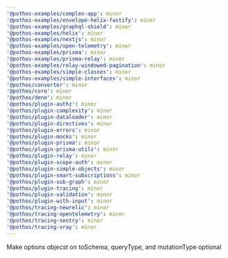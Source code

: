 ```yaml
---
'@pothos-examples/complex-app': minor
'@pothos-examples/envelope-helix-fastify': minor
'@pothos-examples/graphql-shield': minor
'@pothos-examples/helix': minor
'@pothos-examples/nextjs': minor
'@pothos-examples/open-telemetry': minor
'@pothos-examples/prisma': minor
'@pothos-examples/prisma-relay': minor
'@pothos-examples/relay-windowed-pagination': minor
'@pothos-examples/simple-classes': minor
'@pothos-examples/simple-interfaces': minor
'@pothos/converter': minor
'@pothos/core': minor
'@pothos/deno': minor
'@pothos/plugin-authz': minor
'@pothos/plugin-complexity': minor
'@pothos/plugin-dataloader': minor
'@pothos/plugin-directives': minor
'@pothos/plugin-errors': minor
'@pothos/plugin-mocks': minor
'@pothos/plugin-prisma': minor
'@pothos/plugin-prisma-utils': minor
'@pothos/plugin-relay': minor
'@pothos/plugin-scope-auth': minor
'@pothos/plugin-simple-objects': minor
'@pothos/plugin-smart-subscriptions': minor
'@pothos/plugin-sub-graph': minor
'@pothos/plugin-tracing': minor
'@pothos/plugin-validation': minor
'@pothos/plugin-with-input': minor
'@pothos/tracing-newrelic': minor
'@pothos/tracing-opentelemetry': minor
'@pothos/tracing-sentry': minor
'@pothos/tracing-xray': minor
---
```


Make options objecst on toSchema, queryType, and mutationType optional
